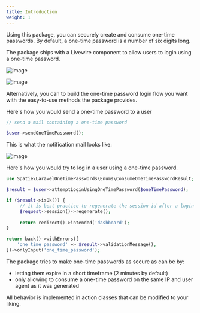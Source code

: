 ```yaml
---
title: Introduction
weight: 1
---
```


Using this package, you can securely create and consume one-time passwords. By default, a one-time password is a number
of six digits long.

The package ships with a Livewire
component to allow users to login using a one-time password.

![image](/docs/laravel-one-time-passwords/v1/images/form-email.png)

![image](/docs/laravel-one-time-passwords/v1/images/form-code.png)

Alternatively, you can to build the one-time password login flow you want with the easy-to-use methods the package provides.

Here's how you would send a one-time password to a user

```php
// send a mail containing a one-time password

$user->sendOneTimePassword();
```

This is what the notification mail looks like:

![image](/docs/laravel-one-time-passwords/v1/images/notification.png)

Here's how you would try to log in a user using a one-time password.

```php
use Spatie\LaravelOneTimePasswords\Enums\ConsumeOneTimePasswordResult;

$result = $user->attemptLoginUsingOneTimePassword($oneTimePassword);

if ($result->isOk()) {
     // it is best practice to regenerate the session id after a login   
     $request->session()->regenerate();
              
     return redirect()->intended('dashboard');
}

return back()->withErrors([
    'one_time_password' => $result->validationMessage(),
])->onlyInput('one_time_password');
```

The package tries to make one-time passwords as secure as can be by:

- letting them expire in a short timeframe (2 minutes by default)
- only allowing to consume a one-time password on the same IP and user agent as it was generated

All behavior is implemented in action classes that can be modified to your liking.
